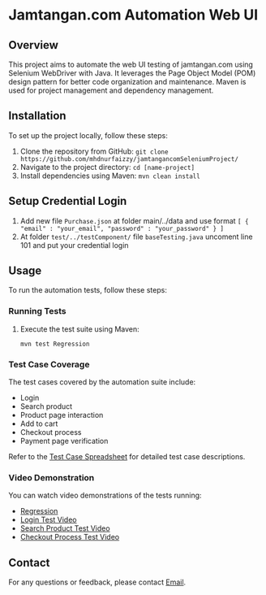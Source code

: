 
# Jamtangan.com Automation Web UI

## Overview
This project aims to automate the web UI testing of jamtangan.com using Selenium WebDriver with Java. It leverages the Page Object Model (POM) design pattern for better code organization and maintenance. Maven is used for project management and dependency management.

## Installation
To set up the project locally, follow these steps:

1. Clone the repository from GitHub: `git clone https://github.com/mhdnurfaizzy/jamtangancomSeleniumProject/`
2. Navigate to the project directory: `cd [name-project]`
3. Install dependencies using Maven: `mvn clean install`

## Setup Credential Login
1. Add new file `Purchase.json` at folder main/../data and use format `[
{
"email" : "your_email",
"password" : "your_password"
}
]`
2. At folder `test/../testComponent/` file `baseTesting.java` uncoment line 101 and put your credential login

## Usage
To run the automation tests, follow these steps:

### Running Tests
1. Execute the test suite using Maven:
   ```
   mvn test Regression
   ```

### Test Case Coverage
The test cases covered by the automation suite include:
- Login
- Search product
- Product page interaction
- Add to cart
- Checkout process
- Payment page verification

Refer to the [Test Case Spreadsheet](https://docs.google.com/spreadsheets/d/1J9AigMUweFNbvBpng_SEs6csOIwRyKHtswcpmTWpJM4/edit?usp=sharing) for detailed test case descriptions.

### Video Demonstration
You can watch video demonstrations of the tests running:
- [Regression](https://drive.google.com/file/d/1aJLZZXz3Qy3AfVpTYImGYEQqTdxci2Gh/view?usp=sharing)
- [Login Test Video](https://drive.google.com/file/d/1VL60UPssUJnkxMih6aumMfue3Igmuo6Y/view?usp=sharing)
- [Search Product Test Video](#)
- [Checkout Process Test Video](#)


## Contact
For any questions or feedback, please contact [Email](mhdnuraizzy@gmail.com).

